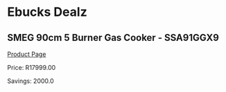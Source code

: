 
# Ebucks Dealz
## SMEG 90cm 5 Burner Gas Cooker - SSA91GGX9
[Product Page](https://www.ebucks.com/web/shop/productSelected.do?prodId=894852457&catId=1196429345)

Price: R17999.00

Savings: 2000.0


	